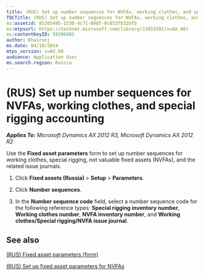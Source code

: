 ```yaml
---
title: (RUS) Set up number sequences for NVFAs, working clothes, and special rigging accounting
TOCTitle: (RUS) Set up number sequences for NVFAs, working clothes, and special rigging accounting
ms:assetid: 85305495-1530-4c71-898f-0c8537b32bfb
ms:mtpsurl: https://technet.microsoft.com/library/JJ853201(v=AX.60)
ms:contentKeyID: 50396482
author: Khairunj
ms.date: 04/18/2014
mtps_version: v=AX.60
audience: Application User
ms.search.region: Russia
---
```


# (RUS) Set up number sequences for NVFAs, working clothes, and special rigging accounting 


_**Applies To:** Microsoft Dynamics AX 2012 R3, Microsoft Dynamics AX 2012 R2_

Use the **Fixed asset parameters** form to set up number sequences for working clothes, special rigging, not valuable fixed assets (NVFAs), and the related issue journals.

1.  Click **Fixed assets (Russia)** \> **Setup** \> **Parameters**.

2.  Click **Number sequences**.

3.  In the **Number sequence code** field, select a number sequence code for the following reference types: **Special rigging inventory number**, **Working clothes number**, **NVFA inventory number**, and **Working clothes/Special rigging/NVFA issue journal**.

## See also

[(RUS) Fixed asset parameters (form)](https://technet.microsoft.com/library/jj721462\(v=ax.60\))

[(RUS) Set up fixed asset parameters for NVFAs](rus-set-up-fixed-asset-parameters-for-nvfas.md)

  


